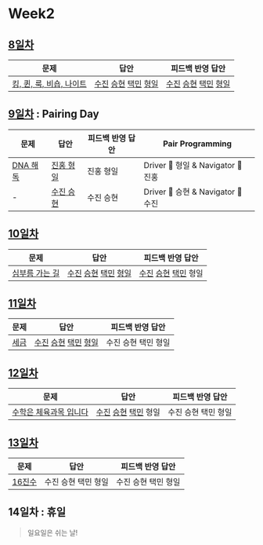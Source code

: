 # Week2

## [8일차](Day8)

| 문제                                                             | 답안                                                                                                            | 피드백 반영 답안                                                                                                            |
| ---------------------------------------------------------------- | --------------------------------------------------------------------------------------------------------------- | --------------------------------------------------------------------------------------------------------------------------- |
| [킹, 퀸, 룩, 비숍, 나이트](https://www.acmicpc.net/problem/3003) | [수진](Day08/bj3003_ksj.js) [승현](Day08/bj3003_lsh.js) [택민](Day08/bj3003_jtm.js) [형일](Day08/bj3003_jhi.js) | [수진](Day08/bj3003_ksj_fb.js) [승현](Day08/bj3003_lsh_fb.js) [택민](Day08/bj3003_jtm_fb.js) [형일](Day08/bj3003_jhi_fb.js) |

## [9일차](Day9) : Pairing Day

| 문제                                             | 답안                                 | 피드백 반영 답안 | Pair Programming                   |
| ------------------------------------------------ | ------------------------------------ | ---------------- | ---------------------------------- |
| [DNA 해독](https://www.acmicpc.net/problem/1672) | [진홍 형일](Day09/bj1672_jhi_kjh.js) | 진홍 형일        | Driver 🚗 형일 & Navigator 🧭 진홍 |
| -                                                | [수진 승현](Day09/bj1672_ksj_lsh.js) | 수진 승현        | Driver 🚗 승현 & Navigator 🧭 수진 |

## [10일차](Day10)

| 문제                                                   | 답안                                                                                                            | 피드백 반영 답안                                                        |
| ------------------------------------------------------ | --------------------------------------------------------------------------------------------------------------- | ----------------------------------------------------------------------- |
| [심부름 가는 길](https://www.acmicpc.net/problem/5554) | [수진](Day10/bj5554_ksj.js) [승현](Day10/bj5554_lsh.js) [택민](Day10/bj5554_jtm.js) [형일](Day10/bj5554_jhi.js) | [수진](Day10/bj5554_ksj_fb.js) [승현](Day10/bj5554_lsh_fb.js) [택민](Day12/bj5554_jtm_fb.js) 형일 |

## [11일차](Day11)

| 문제                                          | 답안                                                                                                                | 피드백 반영 답안    |
| --------------------------------------------- | ------------------------------------------------------------------------------------------------------------------- | ------------------- |
| [세금](https://www.acmicpc.net/problem/20492) | [수진](Day11/bj20492_ksj.js) [승현](Day11/bj20492_lsh.js) [택민](Day11/bj20492_jtm.js) [형일](Day11/bj20492_jhi.js) | 수진 승현 택민 형일 |

## [12일차](Day12)

| 문제                                                            | 답안                                        | 피드백 반영 답안    |
| --------------------------------------------------------------- | ------------------------------------------- | ------------------- |
| [수학은 체육과목 입니다](https://www.acmicpc.net/problem/15894) | [수진](Day12/bj15894_ksj.js) [승현](Day12/bj15894_lsh.js) [택민](Day12/bj15894_jtm.js) 형일 | 수진 승현 택민 형일 |

## [13일차](Day13)

| 문제                                           | 답안                | 피드백 반영 답안    |
| ---------------------------------------------- | ------------------- | ------------------- |
| [16진수](https://www.acmicpc.net/problem/1550) | 수진 승현 택민 형일 | 수진 승현 택민 형일 |

## 14일차 : 휴일

> 일요일은 쉬는 날!

